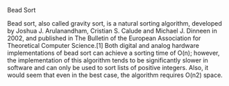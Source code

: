 Bead Sort

Bead sort, also called gravity sort, is a natural sorting algorithm, developed by Joshua J. Arulanandham, Cristian S. Calude and Michael J. Dinneen in 2002, and published in The Bulletin of the European Association for Theoretical Computer Science.[1] Both digital and analog hardware implementations of bead sort can achieve a sorting time of O(n); however, the implementation of this algorithm tends to be significantly slower in software and can only be used to sort lists of positive integers. Also, it would seem that even in the best case, the algorithm requires O(n2) space.

